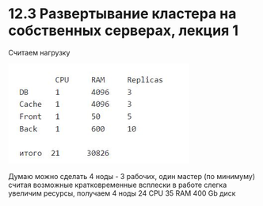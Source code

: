 # 12.3 Развертывание кластера на собственных серверах, лекция 1

Считаем нагрузку 

![](https://github.com/Dmitriy-rzn/Homework/blob/main/12.3/1.JPG)

Думаю можно сделать 4 ноды - 3 рабочих, один мастер (по минимуму) считая возможные кратковременные всплески в работе слегка увеличим ресурсы, получаем 4 ноды 24 CPU 35 RAM 400 Gb диск
